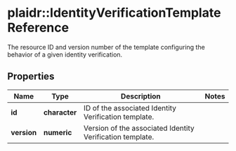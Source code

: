 # plaidr::IdentityVerificationTemplateReference

The resource ID and version number of the template configuring the behavior of a given identity verification.

## Properties
Name | Type | Description | Notes
------------ | ------------- | ------------- | -------------
**id** | **character** | ID of the associated Identity Verification template. | 
**version** | **numeric** | Version of the associated Identity Verification template. | 


